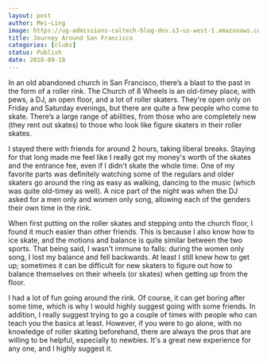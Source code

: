 ```yaml
---
layout: post
author: Mei-Ling
image: https://ug-admissions-caltech-blog-dev.s3-us-west-1.amazonaws.com/old_pictures/caltech_as_it_happens/6a0105349b8251970b022ad391ee44200d.jpg
title: Journey Around San Francisco
categories: [clubs]
status: Publish
date: 2018-09-18
---
```


In an old abandoned church in San Francisco, there’s a blast to the past in the form of a roller rink. The Church of 8 Wheels is an old-timey place, with pews, a DJ, an open floor, and a lot of roller skaters. They're open only on Friday and Saturday evenings, but there are quite a few people who come to skate. There’s a large range of abilities, from those who are completely new (they rent out skates) to those who look like figure skaters in their roller skates.

I stayed there with friends for around 2 hours, taking liberal breaks. Staying for that long made me feel like I really got my money's worth of the skates and the entrance fee, even if I didn't skate the whole time. One of my favorite parts was definitely watching some of the regulars and older skaters go around the ring as easy as walking, dancing to the music (which was quite old-timey as well). A nice part of the night was when the DJ asked for a men only and women only song, allowing each of the genders their own time in the rink.

When first putting on the roller skates and stepping onto the church floor, I found it much easier than other friends. This is because I also know how to ice skate, and the motions and balance is quite similar between the two sports. That being said, I wasn't immune to falls: during the women only song, I lost my balance and fell backwards. At least I still knew how to get up; sometimes it can be difficult for new skaters to figure out how to balance themselves on their wheels (or skates) when getting up from the floor.

I had a lot of fun going around the rink. Of course, it can get boring after some time, which is why I would highly suggest going with some friends. In addition, I really suggest trying to go a couple of times with people who can teach you the basics at least. However, if you were to go alone, with no knowledge of roller skating beforehand, there are always the pros that are willing to be helpful, especially to newbies. It's a great new experience for any one, and I highly suggest it.


